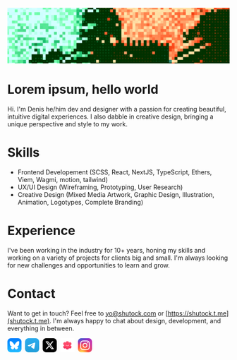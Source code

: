 ![cover](./images/cover.png)

# Lorem ipsum, hello world

Hi. I'm Denis he/him dev and designer with a passion for creating beautiful, intuitive digital experiences. I also dabble in creative design, bringing a unique perspective and style to my work.

# Skills

- Frontend Developement (SCSS, React, NextJS, TypeScript, Ethers, Viem, Wagmi, motion, tailwind)
- UX/UI Design (Wireframing, Prototyping, User Research)
- Creative Design (Mixed Media Artwork, Graphic Design, Illustration, Animation, Logotypes, Complete Branding)

# Experience

I've been working in the industry for 10+ years, honing my skills and working on a variety of projects for clients big and small. I'm always looking for new challenges and opportunities to learn and grow.

# Contact

Want to get in touch? Feel free to [yo@shutock.com](mailto:yo@shutock.com) or [https://shutock.t.me](shutock.t.me). I'm always happy to chat about design, development, and everything in between.

<div style="display: flex; gap: 8px">
  <a href="https://bsky.app/profile/shutock.com"><img width=32 src="./images/bluesky.svg"></a>
  <a href="https://t.me/shutock"><img width=32 src="./images/telegram.svg"></a>
  <a href="https://x.com/eeftp"><img width=32 src="./images/x.svg"></a>
  <a href="https://hey.xyz/u/shutock"><img width=32 src="./images/hey.svg"></a>
  <a href="https://instagram.com/shutock"><img width=32 src="./images/instagram.svg"></a>
</div>
